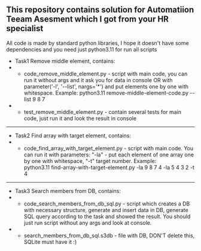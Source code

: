 ## This repository contains solution for Automatiion Teeam Asesment which I got from your HR specialist
All code is made by standard python libraries, I hope it doesn't have some dependencies and you need just python3.11 for run all scripts

- Task1 Remove middle element, contains:
- - code_remove_middle_element.py - script with main code, you can run it without args and it ask you for data in console OR with parameter('-l', '--list', nargs='*') and put elements one by one with whitespace. 
    Example: 
        python3.11 remove-middle-element-code.py --list 9 8 7 
- - test_remove_middle_element.py - contain several tests for main code, just run it and look the result in console
---
- Task2 Find array with target element, contains:
- - code_find_array_with_target_element.py - script with main code. You can run it with parameters: "-la" - put each element of one array one by one with whitespace, "-t" target number. 
    Example:  
        python3.11 find-array-with-target-element.py -la 9 8 7 4 -la 5 4 3 2 -t 4
---
- Task3 Search members from DB, contains:
- - code_search_members_from_db_sql.py - script which creates a DB with necessary structure, generate and insert data in DB, generate SQL query according to the task and showed the result. You should just run script without any args and look at console.
- - search_members_from_db_sql.s3db - file with DB, DON'T delete this, SQLite must have it :)
